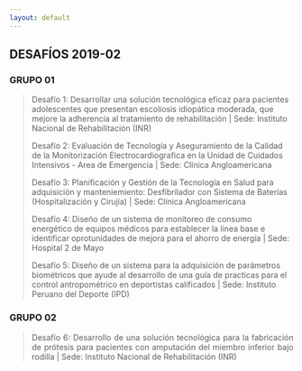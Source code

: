 ```yaml
---
layout: default
---
```

## DESAFÍOS 2019-02

### GRUPO 01

>Desafío 1: Desarrollar una solución tecnológica eficaz para pacientes adolescentes que presentan escoliosis idiopática moderada, que mejore la adherencia al tratamiento de rehabilitación | Sede: Instituto Nacional de Rehabilitación (INR)
>
>Desafío 2: Evaluación de Tecnología y Aseguramiento de la Calidad de la Monitorización Electrocardiografica en la Unidad de Cuidados Intensivos - Area de Emergencia | Sede: Clínica Angloamericana
>
>Desafío 3: Planificación y Gestión de la Tecnología en Salud para adquisición y  manteniemiento: Desfibrilador con Sistema de Baterías (Hospitalización y Cirujía) | Sede: Clínica Angloamericana
>
>Desafío 4: Diseño de un sistema de monitoreo de consumo energético de equipos médicos para establecer la linea base e identificar oprotunidades de mejora para el ahorro de energía | Sede: Hospital 2 de Mayo
>
>Desafío 5: Diseño de un sistema para la adquisición de parámetros biométricos que ayude al desarrollo de una guía de practicas para el control antropométrico en deportistas calificados | Sede: Instituto Peruano del Deporte (IPD)


### GRUPO 02

><div style="text-align: justify">Desafío 6: Desarrollo de una solución tecnológica para la fabricación de prótesis para pacientes con amputación del miembro inferior bajo rodilla | Sede: Instituto Nacional de Rehabilitación (INR)</div>

